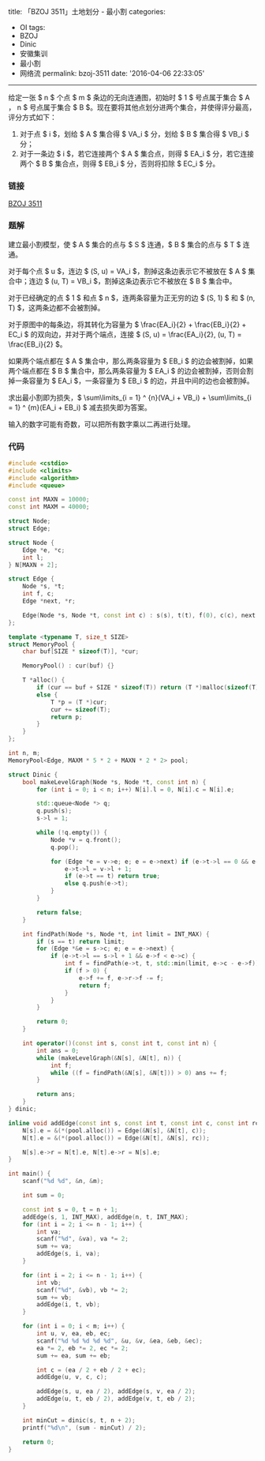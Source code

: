 title: 「BZOJ 3511」土地划分 - 最小割
categories:
  - OI
tags:
  - BZOJ
  - Dinic
  - 安徽集训
  - 最小割
  - 网络流
permalink: bzoj-3511
date: '2016-04-06 22:33:05'
---

给定一张 $ n $ 个点 $ m $ 条边的无向连通图，初始时 $ 1 $ 号点属于集合 $ A $，$ n $ 号点属于集合 $ B $。现在要将其他点划分进两个集合，并使得评分最高，评分方式如下：

1. 对于点 $ i $，划给 $ A $ 集合得 $ VA_i $ 分，划给 $ B $ 集合得 $ VB_i $ 分；
2. 对于一条边 $ i $，若它连接两个 $ A $ 集合点，则得 $ EA_i $ 分，若它连接两个 $ B $ 集合点，则得 $ EB_i $ 分，否则将扣除 $ EC_i $ 分。

<!-- more -->

### 链接

[BZOJ 3511](http://www.lydsy.com/JudgeOnline/problem.php?id=3511)

### 题解

建立最小割模型，使 $ A $ 集合的点与 $ S $ 连通，$ B $ 集合的点与 $ T $ 连通。

对于每个点 $ u $，连边 $ (S, u) = VA_i $，割掉这条边表示它不被放在 $ A $ 集合中；连边 $ (u, T) = VB_i $，割掉这条边表示它不被放在 $ B $ 集合中。

对于已经确定的点 $ 1 $ 和点 $ n $，连两条容量为正无穷的边 $ (S, 1) $ 和 $ (n, T) $，这两条边都不会被割掉。

对于原图中的每条边，将其转化为容量为 $ \frac{EA_i}{2} + \frac{EB_i}{2} + EC_i $ 的双向边，并对于两个端点，连接 $ (S, u) = \frac{EA_i}{2}, (u, T) = \frac{EB_i}{2} $。

如果两个端点都在 $ A $ 集合中，那么两条容量为 $ EB_i $ 的边会被割掉，如果两个端点都在 $ B $ 集合中，那么两条容量为 $ EA_i $ 的边会被割掉，否则会割掉一条容量为 $ EA_i $，一条容量为 $ EB_i $ 的边，并且中间的边也会被割掉。

求出最小割即为损失，$ \sum\limits_{i = 1} ^ {n}(VA_i + VB_i) + \sum\limits_{i = 1} ^ {m}(EA_i + EB_i) $ 减去损失即为答案。

输入的数字可能有奇数，可以把所有数字乘以二再进行处理。

### 代码

```cpp
#include <cstdio>
#include <climits>
#include <algorithm>
#include <queue>

const int MAXN = 10000;
const int MAXM = 40000;

struct Node;
struct Edge;

struct Node {
    Edge *e, *c;
    int l;
} N[MAXN + 2];

struct Edge {
    Node *s, *t;
    int f, c;
    Edge *next, *r;

    Edge(Node *s, Node *t, const int c) : s(s), t(t), f(0), c(c), next(s->e) {}
};

template <typename T, size_t SIZE>
struct MemoryPool {
    char buf[SIZE * sizeof(T)], *cur;

    MemoryPool() : cur(buf) {}

    T *alloc() {
        if (cur == buf + SIZE * sizeof(T)) return (T *)malloc(sizeof(T));
        else {
            T *p = (T *)cur;
            cur += sizeof(T);
            return p;
        }
    }
};

int n, m;
MemoryPool<Edge, MAXM * 5 * 2 + MAXN * 2 * 2> pool;

struct Dinic {
    bool makeLevelGraph(Node *s, Node *t, const int n) {
        for (int i = 0; i < n; i++) N[i].l = 0, N[i].c = N[i].e;

        std::queue<Node *> q;
        q.push(s);
        s->l = 1;

        while (!q.empty()) {
            Node *v = q.front();
            q.pop();

            for (Edge *e = v->e; e; e = e->next) if (e->t->l == 0 && e->f < e->c) {
                e->t->l = v->l + 1;
                if (e->t == t) return true;
                else q.push(e->t);
            }
        }

        return false;
    }

    int findPath(Node *s, Node *t, int limit = INT_MAX) {
        if (s == t) return limit;
        for (Edge *&e = s->c; e; e = e->next) {
            if (e->t->l == s->l + 1 && e->f < e->c) {
                int f = findPath(e->t, t, std::min(limit, e->c - e->f));
                if (f > 0) {
                    e->f += f, e->r->f -= f;
                    return f;
                }
            }
        }

        return 0;
    }

    int operator()(const int s, const int t, const int n) {
        int ans = 0;
        while (makeLevelGraph(&N[s], &N[t], n)) {
            int f;
            while ((f = findPath(&N[s], &N[t])) > 0) ans += f;
        }

        return ans;
    }
} dinic;

inline void addEdge(const int s, const int t, const int c, const int rc = 0) {
    N[s].e = &(*(pool.alloc()) = Edge(&N[s], &N[t], c));
    N[t].e = &(*(pool.alloc()) = Edge(&N[t], &N[s], rc));

    N[s].e->r = N[t].e, N[t].e->r = N[s].e;
}

int main() {
    scanf("%d %d", &n, &m);

    int sum = 0;

    const int s = 0, t = n + 1;
    addEdge(s, 1, INT_MAX), addEdge(n, t, INT_MAX);
    for (int i = 2; i <= n - 1; i++) {
        int va;
        scanf("%d", &va), va *= 2;
        sum += va;
        addEdge(s, i, va);
    }

    for (int i = 2; i <= n - 1; i++) {
        int vb;
        scanf("%d", &vb), vb *= 2;
        sum += vb;
        addEdge(i, t, vb);
    }

    for (int i = 0; i < m; i++) {
        int u, v, ea, eb, ec;
        scanf("%d %d %d %d %d", &u, &v, &ea, &eb, &ec);
        ea *= 2, eb *= 2, ec *= 2;
        sum += ea, sum += eb;

        int c = (ea / 2 + eb / 2 + ec);
        addEdge(u, v, c, c);

        addEdge(s, u, ea / 2), addEdge(s, v, ea / 2);
        addEdge(u, t, eb / 2), addEdge(v, t, eb / 2);
    }

    int minCut = dinic(s, t, n + 2);
    printf("%d\n", (sum - minCut) / 2);

    return 0;
}
```